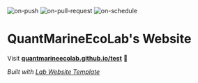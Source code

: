 
  ![on-push](../../actions/workflows/on-push.yaml/badge.svg)
  ![on-pull-request](../../actions/workflows/on-pull-request.yaml/badge.svg)
  ![on-schedule](../../actions/workflows/on-schedule.yaml/badge.svg)

  # QuantMarineEcoLab's Website

  Visit **[quantmarineecolab.github.io/test](https://quantmarineecolab.github.io/test)** 🚀

  _Built with [Lab Website Template](https://greene-lab.gitbook.io/lab-website-template-docs)_
